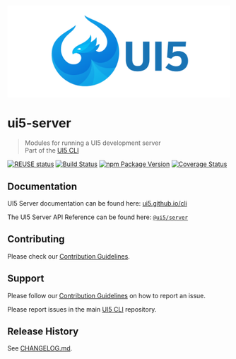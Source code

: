 ![UI5 icon](https://raw.githubusercontent.com/UI5/cli/v3/docs/images/UI5_logo_wide.png)

# ui5-server
> Modules for running a UI5 development server  
> Part of the [UI5 CLI](https://github.com/UI5/cli)

[![REUSE status](https://api.reuse.software/badge/github.com/SAP/ui5-server)](https://api.reuse.software/info/github.com/SAP/ui5-server)
[![Build Status](https://dev.azure.com/sap/opensource/_apis/build/status/SAP.ui5-server?branchName=v3)](https://dev.azure.com/sap/opensource/_build/latest?definitionId=34&branchName=v3)
[![npm Package Version](https://badge.fury.io/js/%40ui5%2Fserver.svg)](https://www.npmjs.com/package/@ui5/server)
[![Coverage Status](https://coveralls.io/repos/github/SAP/ui5-server/badge.svg)](https://coveralls.io/github/SAP/ui5-server)

## Documentation
UI5 Server documentation can be found here: [ui5.github.io/cli](https://ui5.github.io/cli/v3/pages/Server/)

The UI5 Server API Reference can be found here: [`@ui5/server`](https://ui5.github.io/cli/v3/api/module-@ui5_server.html)

## Contributing
Please check our [Contribution Guidelines](https://github.com/UI5/cli/blob/v3/CONTRIBUTING.md).

## Support
Please follow our [Contribution Guidelines](https://github.com/UI5/cli/blob/v3/CONTRIBUTING.md#report-an-issue) on how to report an issue.

Please report issues in the main [UI5 CLI](https://github.com/UI5/cli) repository.

## Release History
See [CHANGELOG.md](CHANGELOG.md).
